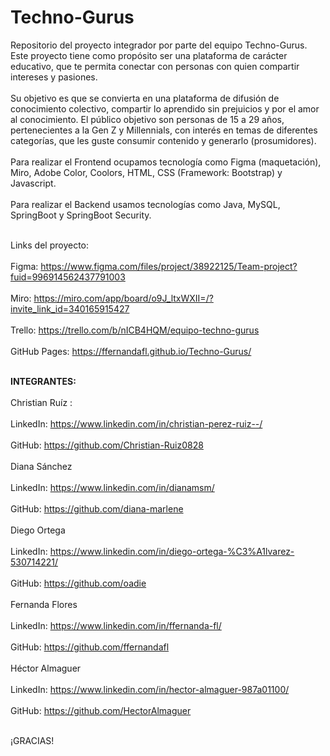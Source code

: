 # Techno-Gurus
Repositorio del proyecto integrador por parte del equipo Techno-Gurus.
Este proyecto tiene como propósito ser una plataforma de carácter educativo, que te permita conectar con personas con quien compartir intereses y pasiones. <br>
<br>Su objetivo es que se convierta en una plataforma de difusión de conocimiento colectivo, compartir lo aprendido sin prejuicios y por el amor al conocimiento.
El público objetivo son personas de 15 a 29 años, pertenecientes a la Gen Z y Millennials, con interés en temas de diferentes categorías, que les guste consumir 
contenido y generarlo (prosumidores).<br>
<br> Para realizar el Frontend ocupamos tecnología como Figma (maquetación), Miro, Adobe Color, Coolors,  HTML, CSS (Framework: Bootstrap) y Javascript.<br>
<br> Para realizar el Backend usamos tecnologías como Java, MySQL, SpringBoot y SpringBoot Security.

<br>Links del proyecto:<br>
<br>Figma: https://www.figma.com/files/project/38922125/Team-project?fuid=996914562437791003 <br>
<br>Miro: https://miro.com/app/board/o9J_ltxWXII=/?invite_link_id=340165915427 <br>
<br>Trello: https://trello.com/b/nICB4HQM/equipo-techno-gurus <br>
<br>GitHub Pages: https://ffernandafl.github.io/Techno-Gurus/<br>

<br><strong> INTEGRANTES:</strong> <br>
<br>Christian Ruíz : <br>
<br> LinkedIn: https://www.linkedin.com/in/christian-perez-ruiz--/ <br>
<br> GitHub: https://github.com/Christian-Ruiz0828 <br>
<br>Diana Sánchez<br>
<br>LinkedIn: https://www.linkedin.com/in/dianamsm/<br>
<br>GitHub: https://github.com/diana-marlene<br>
<br>Diego Ortega<br>
<br>LinkedIn: https://www.linkedin.com/in/diego-ortega-%C3%A1lvarez-530714221/ <br>
<br>GitHub: https://github.com/oadie<br>
<br>Fernanda Flores<br>
<br>LinkedIn: https://www.linkedin.com/in/ffernanda-fl/ <br>
<br>GitHub: https://github.com/ffernandafl<br>
<br>Héctor Almaguer<br>
<br>LinkedIn: https://www.linkedin.com/in/hector-almaguer-987a01100/<br>
<br>GitHub: https://github.com/HectorAlmaguer<br>

<br>¡GRACIAS!<br>




